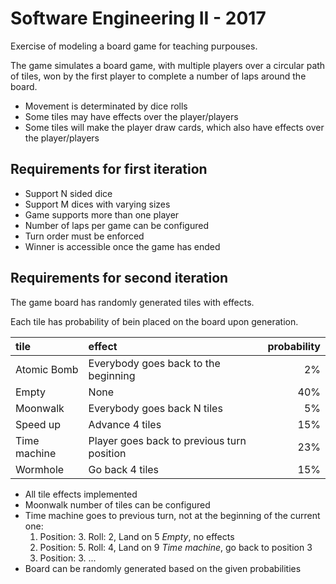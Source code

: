 # Software Engineering II - 2017

Exercise of modeling a board game for teaching purpouses.

The game simulates a board game, with multiple players over a circular path of tiles, won by the first player to complete a number of laps around the board.
- Movement is determinated by dice rolls
- Some tiles may have effects over the player/players
- Some tiles will make the player draw cards, which also have effects over the player/players

## Requirements for first iteration
- Support N sided dice
- Support M dices with varying sizes
- Game supports more than one player
- Number of laps per game can be configured
- Turn order must be enforced
- Winner is accessible once the game has ended

## Requirements for second iteration

The game board has randomly generated tiles with effects.

Each tile has probability of bein placed on the board upon generation.

| tile         | effect                                     | probability |
| :----------- | :----------------------------------------- | ----------: |
| Atomic Bomb  | Everybody goes back to the beginning       |          2% |
| Empty        | None                                       |         40% |
| Moonwalk     | Everybody goes back N tiles                |          5% |
| Speed up     | Advance 4 tiles                            |         15% |
| Time machine | Player goes back to previous turn position |         23% |
| Wormhole     | Go back 4 tiles                            |         15% |

- All tile effects implemented
- Moonwalk number of tiles can be configured
- Time machine goes to previous turn, not at the beginning of the current one:
  1. Position: 3. Roll: 2, Land on 5 _Empty_, no effects
  2. Position: 5. Roll: 4, Land on 9 _Time machine_, go back to position 3
  3. Position: 3. ...
- Board can be randomly generated based on the given probabilities
